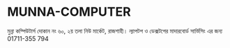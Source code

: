 # MUNNA-COMPUTER
মুন্না কম্পিউটার্স  দোকান নং ৬০, ২য় তলা নিউ মার্কেট, রাজশাহী। ল্যাপটপ ও ডেক্সটপের মাদারবোর্ড সার্ভিসিং এর জন্য 01711-355 794
